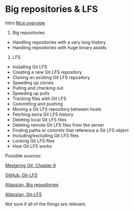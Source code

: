 # Big repositories & LFS

Intro [Nice overview](https://www.atlassian.com/git/tutorials/big-repositories)

1. Big repositories
- Handling repositories with a very long history
- Handling repositories with huge binary assets

2. LFS
- Installing Git LFS
- Creating a new Git LFS repository
- Cloning an existing Git LFS repository
- Speeding up clones
- Pulling and checking out
- Speeding up pulls
- Tracking files with Git LFS
- Committing and pushing
- Moving a Git LFS repository between hosts
- Fetching extra Git LFS history
- Deleting local Git LFS files
- Deleting remote Git LFS files from the server
- Finding paths or commits that reference a Git LFS object
- Including/excluding Git LFS files
- Locking Git LFS files
- How Git LFS works

Possible sources:

 [Mestering Git, Chapter 9](https://www.packtpub.com/product/mastering-git/9781783553754)

 [GitHub, Git-LFS](https://github.com/git-lfs/git-lfs/wiki)

 [Atlassian, Big repositories](https://www.atlassian.com/git/tutorials/big-repositories)

 [Atlassian, Git-LFS](https://www.atlassian.com/git/tutorials/git-lfs)


Not sure if all of the things are relevant.

